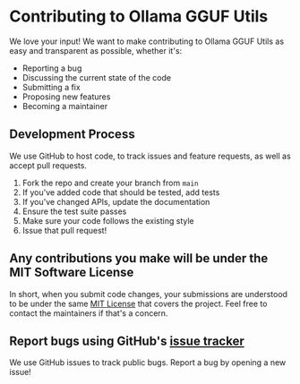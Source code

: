 # Contributing to Ollama GGUF Utils

We love your input! We want to make contributing to Ollama GGUF Utils as easy and transparent as possible, whether it's:

- Reporting a bug
- Discussing the current state of the code
- Submitting a fix
- Proposing new features
- Becoming a maintainer

## Development Process
We use GitHub to host code, to track issues and feature requests, as well as accept pull requests.

1. Fork the repo and create your branch from `main`
2. If you've added code that should be tested, add tests
3. If you've changed APIs, update the documentation
4. Ensure the test suite passes
5. Make sure your code follows the existing style
6. Issue that pull request!

## Any contributions you make will be under the MIT Software License
In short, when you submit code changes, your submissions are understood to be under the same [MIT License](../LICENSE) that covers the project. Feel free to contact the maintainers if that's a concern.

## Report bugs using GitHub's [issue tracker](../../issues)
We use GitHub issues to track public bugs. Report a bug by opening a new issue!